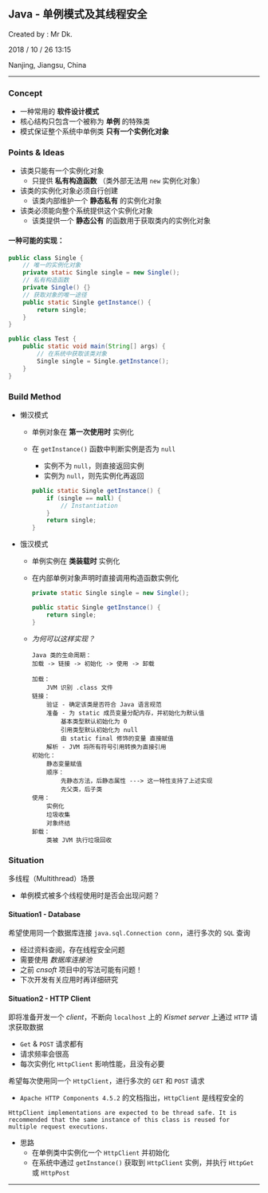 ## Java - 单例模式及其线程安全

Created by : Mr Dk.

2018 / 10 / 26 13:15

Nanjing, Jiangsu, China

---

### Concept

* 一种常用的 __软件设计模式__
* 核心结构只包含一个被称为 __单例__ 的特殊类
* 模式保证整个系统中单例类 __只有一个实例化对象__

### Points & Ideas

* 该类只能有一个实例化对象
  * 只提供 __私有构造函数__ （类外部无法用 `new` 实例化对象）
* 该类的实例化对象必须自行创建
  * 该类内部维护一个 __静态私有__ 的实例化对象
* 该类必须能向整个系统提供这个实例化对象
  * 该类提供一个 __静态公有__ 的函数用于获取类内的实例化对象

#### 一种可能的实现：

```java
public class Single {
    // 唯一的实例化对象
    private static Single single = new Single();
    // 私有构造函数
    private Single() {}
    // 获取对象的唯一途径
    public static Single getInstance() {
        return single;
    }
}
```

```java
public class Test {
    public static void main(String[] args) {
        // 在系统中获取该类对象
        Single single = Single.getInstance();
    }
}
```

### Build Method

* 懒汉模式

  * 单例对象在 __第一次使用时__ 实例化

  * 在 `getInstance()` 函数中判断实例是否为 `null`

    * 实例不为 `null`，则直接返回实例
    * 实例为 `null`，则先实例化再返回

    ```java
    public static Single getInstance() {
        if (single == null) {
            // Instantiation
        }
        return single;
    }
    ```

* 饿汉模式

  * 单例实例在 __类装载时__ 实例化

  * 在内部单例对象声明时直接调用构造函数实例化

    ```java
    private static Single single = new Single();
    
    public static Single getInstance() {
        return single;
    }
    ```

  * _为何可以这样实现？_

    ```
    Java 类的生命周期：
    加载 -> 链接 -> 初始化 -> 使用 -> 卸载
    
    加载：
        JVM 识别 .class 文件
    链接：
        验证 - 确定该类是否符合 Java 语言规范
        准备 - 为 static 成员变量分配内存，并初始化为默认值
            基本类型默认初始化为 0
            引用类型默认初始化为 null
            由 static final 修饰的变量 直接赋值
        解析 - JVM 将所有符号引用转换为直接引用
    初始化：
        静态变量赋值
        顺序：
            先静态方法，后静态属性 ---> 这一特性支持了上述实现
            先父类，后子类
    使用：
        实例化
        垃圾收集
        对象终结
    卸载：
        类被 JVM 执行垃圾回收
    ```

### Situation

多线程（Multithread）场景

* 单例模式被多个线程使用时是否会出现问题？

#### Situation1 - Database 

希望使用同一个数据库连接 `java.sql.Connection conn`，进行多次的 `SQL` 查询

* 经过资料查阅，存在线程安全问题
* 需要使用 _数据库连接池_
* 之前 _cnsoft_ 项目中的写法可能有问题！
* 下次开发有关应用时再详细研究

#### Situation2 - HTTP Client

即将准备开发一个 _client_，不断向 `localhost` 上的 _Kismet server_ 上通过 `HTTP` 请求获取数据

* `Get` & `POST` 请求都有
* 请求频率会很高
* 每次实例化 `HttpClient` 影响性能，且没有必要

希望每次使用同一个 `HttpClient`，进行多次的 `GET` 和 `POST` 请求

* `Apache HTTP Components 4.5.2` 的文档指出，`HttpClient` 是线程安全的

```
HttpClient implementations are expected to be thread safe. It is recommended that the same instance of this class is reused for multiple request executions.
```

* 思路
  * 在单例类中实例化一个 `HttpClient` 并初始化
  * 在系统中通过 `getInstance()` 获取到 `HttpClient` 实例，并执行 `HttpGet` 或 `HttpPost`

---

